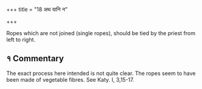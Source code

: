 +++
title = "18 अथ यानि न"

+++

Ropes which are not joined (single ropes), should be tied by the priest from left to right.

## १ Commentary

The exact process here intended is not quite clear. The ropes seem to have been made of vegetable fibres. See Katy. I, 3,15-17.
